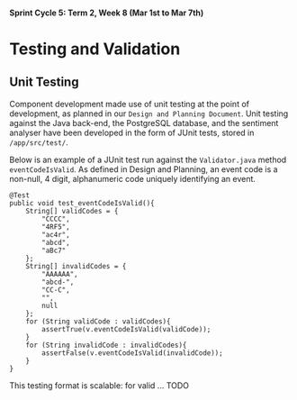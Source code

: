 #### Sprint Cycle 5: Term 2, Week 8 (Mar 1st to Mar 7th)
# Testing and Validation

## Unit Testing
Component development made use of unit testing at the point of development, as planned in our `Design and Planning Document`.
Unit testing against the Java back-end, the PostgreSQL database, and the sentiment analyser have been developed in the form of JUnit tests, stored in `/app/src/test/`.

Below is an example of a JUnit test run against the `Validator.java` method `eventCodeIsValid`. As defined in Design and Planning, an event code is a non-null, 4 digit, alphanumeric code uniquely identifying an event. 
```
@Test
public void test_eventCodeIsValid(){
    String[] validCodes = {
        "CCCC",
        "4RF5",
        "ac4r",
        "abcd",
        "aBc7"
    };
    String[] invalidCodes = {
        "AAAAAA",
        "abcd-",
        "CC-C",
        "",
        null
    };
    for (String validCode : validCodes){
        assertTrue(v.eventCodeIsValid(validCode));
    }
    for (String invalidCode : invalidCodes){
        assertFalse(v.eventCodeIsValid(invalidCode));
    }
}
```
This testing format is scalable: for valid ... TODO

